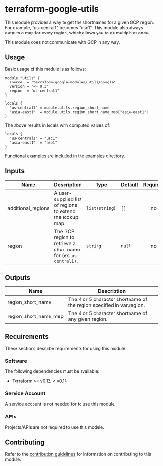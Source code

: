 # terraform-google-utils

This module provides a way to get the shortnames for a given GCP region.
For example, "us-central1" becomes "usc1". This module also always outputs a map for every region, which allows you to do multiple at once.

This module does not communicate with GCP in any way.

## Usage

Basic usage of this module is as follows:

```hcl
module "utils" {
  source  = "terraform-google-modules/utils/google"
  version = "~> 0.3"
  region  = "us-central1"
}

locals {
  "us-central1" = module.utils.region_short_name
  "asia-east1"  = module.utils.region_short_name_map["asia-east1"]
}
```

The above results in locals with computed values of:

```
locals {
  "us-central1" = "usc1"
  "asia-east1"  = "aze1"
}
```

Functional examples are included in the
[examples](./examples/) directory.

<!-- BEGINNING OF PRE-COMMIT-TERRAFORM DOCS HOOK -->
## Inputs

| Name | Description | Type | Default | Required |
|------|-------------|------|---------|:--------:|
| additional\_regions | A user-supplied list of regions to extend the lookup map. | `list(string)` | `[]` | no |
| region | The GCP region to retrieve a short name for (ex. `us-central1).` | `string` | `null` | no |

## Outputs

| Name | Description |
|------|-------------|
| region\_short\_name | The 4 or 5 character shortname of the region specified in var.region. |
| region\_short\_name\_map | The 4 or 5 character shortname of any given region. |

<!-- END OF PRE-COMMIT-TERRAFORM DOCS HOOK -->

## Requirements

These sections describe requirements for using this module.

### Software

The following dependencies must be available:

- [Terraform][terraform] >= v0.12, < v0.14

### Service Account

A service account is not needed for to use this module.

### APIs

Projects/APIs are not required to use this module.

## Contributing

Refer to the [contribution guidelines](./CONTRIBUTING.md) for
information on contributing to this module.

[iam-module]: https://registry.terraform.io/modules/terraform-google-modules/iam/google
[project-factory-module]: https://registry.terraform.io/modules/terraform-google-modules/project-factory/google
[terraform-provider-gcp]: https://www.terraform.io/docs/providers/google/index.html
[terraform]: https://www.terraform.io/downloads.html
